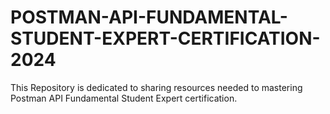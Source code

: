 # POSTMAN-API-FUNDAMENTAL-STUDENT-EXPERT-CERTIFICATION-2024
This Repository is dedicated to sharing resources needed to mastering Postman API Fundamental Student Expert certification.
